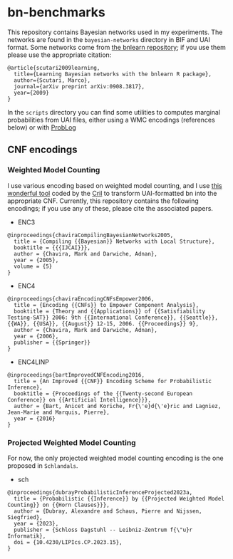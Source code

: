 # bn-benchmarks

This repository contains Bayesian networks used in my experiments.
The networks are found in the `bayesian-networks` directory in BIF and UAI format.
Some networks come from [the bnlearn repository](https://www.bnlearn.com/about/); if you use them please use the appropriate citation:

```
@article{scutari2009learning,
  title={Learning Bayesian networks with the bnlearn R package},
  author={Scutari, Marco},
  journal={arXiv preprint arXiv:0908.3817},
  year={2009}
}
```

In the `scripts` directory you can find some utilities to computes marginal probabilities from UAI files, either using a WMC encodings
(references below) or with [ProbLog](https://dtai.cs.kuleuven.be/problog/)

## CNF encodings

### Weighted Model Counting

I use various encoding based on weighted model counting, and I use [this wonderful tool](https://www.cril.univ-artois.fr/software/bn2cnf/) coded by the [Cril](https://www.cril.univ-artois.fr/) to transform UAI-formatted bn into the appropriate CNF.
Currently, this repository contains the following encodings; if you use any of these, please cite the associated papers.

- ENC3
```
@inproceedings{chaviraCompilingBayesianNetworks2005,
  title = {Compiling {{Bayesian}} Networks with Local Structure},
  booktitle = {{{IJCAI}}},
  author = {Chavira, Mark and Darwiche, Adnan},
  year = {2005},
  volume = {5}
}
```
- ENC4
```
@inproceedings{chaviraEncodingCNFsEmpower2006,
  title = {Encoding {{CNFs}} to Empower Component Analysis},
  booktitle = {Theory and {{Applications}} of {{Satisfiability Testing-SAT}} 2006: 9th {{International Conference}}, {{Seattle}}, {{WA}}, {{USA}}, {{August}} 12-15, 2006. {{Proceedings}} 9},
  author = {Chavira, Mark and Darwiche, Adnan},
  year = {2006},
  publisher = {{Springer}}
}
```
- ENC4LINP
```
@inproceedings{bartImprovedCNFEncoding2016,
  title = {An Improved {{CNF}} Encoding Scheme for Probabilistic Inference},
  booktitle = {Proceedings of the {{Twenty-second European Conference}} on {{Artificial Intelligence}}},
  author = {Bart, Anicet and Koriche, Fr{\'e}d{\'e}ric and Lagniez, Jean-Marie and Marquis, Pierre},
  year = {2016}
}
```

### Projected Weighted Model Counting

For now, the only projected weighted model counting encoding is the one proposed in `Schlandals`.
- sch
```
@inproceedings{dubrayProbabilisticInferenceProjected2023a,
  title = {Probabilistic {{Inference}} by {{Projected Weighted Model Counting}} on {{Horn Clauses}}},
  author = {Dubray, Alexandre and Schaus, Pierre and Nijssen, Siegfried},
  year = {2023},
  publisher = {Schloss Dagstuhl -- Leibniz-Zentrum f{\"u}r Informatik},
  doi = {10.4230/LIPIcs.CP.2023.15},
}
```
